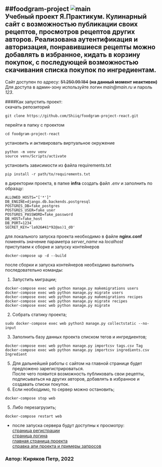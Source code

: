 ##foodgram-project
![main](https://github.com/Shiiq/foodgram-project-react/actions/workflows/foodgram-backend.yml/badge.svg)  
Учебный проект Я.Практикум. Кулинарный сайт с возможностью публикации своих рецептов, просмотров рецептов других авторов. 
Реализована аутентификация и авторизация, понравившиеся рецепты можно добавлять в избранное, кидать в корзину покупок, 
с последующей возможностью скачивания списка покупок по ингредиентам.
---
Сайт доступен по адресу: ~~51.250.99.184~~ **(на данный момент неактивен)**  
Для доступа в админ-зону используйте логин _main@main.ru_ и пароль _123_.  

####Как запустить проект:  
скачать репозиторий  
  ```
  git clone https://github.com/Shiiq/foodgram-project-react.git
  ```  
перейти в папку с проектом  
  ```
  cd foodgram-project-react
  ```   
установить и активировать виртуальное окружение  
  ```
  python -m venv venv
  source venv/Scripts/activate
  ```  
установить зависимости из файла requirements.txt  
  ```
  pip install -r path/to/requirements.txt
  ```
в директории проекта, в папке **infra** создать файл _.env_ и заполнить по образцу:
  ```
  ALLOWED_HOSTS="['*']"
  DB_ENGINE=django.db.backends.postgresql
  POSTGRES_DB=fake_postgres
  POSTGRES_USER=fake_user
  POSTGRES_PASSWORD=fake_password
  DB_HOST=fake_host
  DB_PORT=1234
  SECRET_KEY='la926#41*92@as)1_d0'
  ```
для локального запуска проекта необходимо в файле **nginx.conf** поменять значение параметра _server_name_ на _localhost_  
приступаем к сборке и запуску контейнеров
  ```
  docker-compose up -d --build
  ```
после сборки и запуска контейнеров необходимо выполнить последовательно команды:
  1. Запустить миграции;
  ```
  docker-compose exec web python manage.py makemigrations users
  docker-compose exec web python manage.py migrate users
  docker-compose exec web python manage.py makemigrations recipes
  docker-compose exec web python manage.py migrate recipes
  docker-compose exec web python manage.py migrate
  ```
  2. Собрать статику проекта;
  ```
  sudo docker-compose exec web python3 manage.py collectstatic --no-input
  ```
  3. Заполнить базу данных проекта списком тегов и ингредиентов;
  ```
  docker-compose exec web python manage.py importcsv tags.csv Tag
  docker-compose exec web python manage.py importcsv ingredients.csv Ingredient
  ```
  5. Для дальнейшей работы с сайтом на главной странице будет предложено зарегистрироваться.  
  После чего появится возможность публиковать свои рецепты, подписываться на других авторов, добавлять в избранное и создавать списки покупок.
  6. Если необходимо, то сервер можно остановить;
  ```
  docker-compose stop web
  ```
  5. Либо перезагрузить;
  ```
  docker-compose restart web
  ```
- после запуска сервера будут доступны к просмотру:  
[страница регистрации](http://localhost/signup)  
[страница логина](http://localhost/signin)  
[главная страница проекта](http://localhost/recipes)  
[справка апи проекта и примеры запросов](http://localhost/api/docs/)

### Автор: Киряков Петр, 2022
